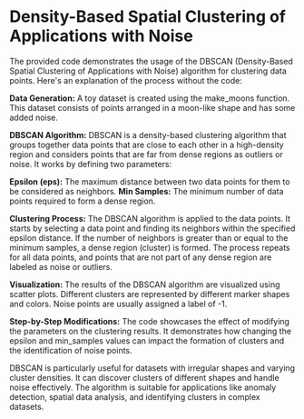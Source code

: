 # **Density-Based Spatial Clustering of Applications with Noise**

The provided code demonstrates the usage of the DBSCAN (Density-Based Spatial Clustering of Applications with Noise) algorithm for clustering data points. Here's an explanation of the process without the code:

**Data Generation:** A toy dataset is created using the make_moons function. This dataset consists of points arranged in a moon-like shape and has some added noise.

**DBSCAN Algorithm:** DBSCAN is a density-based clustering algorithm that groups together data points that are close to each other in a high-density region and considers points that are far from dense regions as outliers or noise. It works by defining two parameters:

**Epsilon (eps):** The maximum distance between two data points for them to be considered as neighbors.
**Min Samples:** The minimum number of data points required to form a dense region.

**Clustering Process:** The DBSCAN algorithm is applied to the data points. It starts by selecting a data point and finding its neighbors within the specified epsilon distance. If the number of neighbors is greater than or equal to the minimum samples, a dense region (cluster) is formed. The process repeats for all data points, and points that are not part of any dense region are labeled as noise or outliers.

**Visualization:** The results of the DBSCAN algorithm are visualized using scatter plots. Different clusters are represented by different marker shapes and colors. Noise points are usually assigned a label of -1.

**Step-by-Step Modifications:** The code showcases the effect of modifying the parameters on the clustering results. It demonstrates how changing the epsilon and min_samples values can impact the formation of clusters and the identification of noise points.

DBSCAN is particularly useful for datasets with irregular shapes and varying cluster densities. It can discover clusters of different shapes and handle noise effectively. The algorithm is suitable for applications like anomaly detection, spatial data analysis, and identifying clusters in complex datasets.




